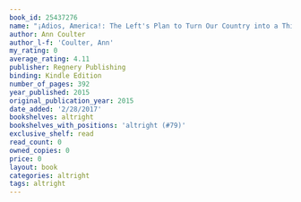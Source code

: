 ```yaml
---
book_id: 25437276
name: "¡Adios, America!: The Left's Plan to Turn Our Country into a Third World Hellhole"
author: Ann Coulter
author_l-f: 'Coulter, Ann'
my_rating: 0
average_rating: 4.11
publisher: Regnery Publishing
binding: Kindle Edition
number_of_pages: 392
year_published: 2015
original_publication_year: 2015
date_added: '2/28/2017'
bookshelves: altright
bookshelves_with_positions: 'altright (#79)'
exclusive_shelf: read
read_count: 0
owned_copies: 0
price: 0
layout: book
categories: altright
tags: altright
---
```

